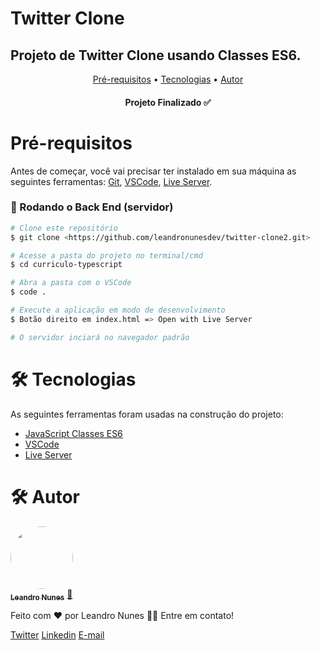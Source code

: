 # Twitter Clone
## Projeto de Twitter Clone usando Classes ES6.

<p align="center">
 <a href="#pre-requisitos">Pré-requisitos</a> •
 <a href="#tecnologias">Tecnologias</a> • 
 <a href="#autor">Autor</a>
</p>

<h4 align="center"> 
	Projeto Finalizado ✅
</h4>

<h1 id="pre-requisitos">Pré-requisitos</h1>

Antes de começar, você vai precisar ter instalado em sua máquina as seguintes ferramentas:
[Git](https://git-scm.com), [VSCode](https://code.visualstudio.com/), [Live Server](https://marketplace.visualstudio.com/items?itemName=ritwickdey.LiveServer).

### 🎲 Rodando o Back End (servidor)

```bash
# Clone este repositório
$ git clone <https://github.com/leandronunesdev/twitter-clone2.git>

# Acesse a pasta do projeto no terminal/cmd
$ cd curriculo-typescript

# Abra a pasta com o VSCode
$ code .

# Execute a aplicação em modo de desenvolvimento
$ Botão direito em index.html => Open with Live Server

# O servidor inciará no navegador padrão
```

<h1 id="tecnologias">🛠 Tecnologias</h1>

As seguintes ferramentas foram usadas na construção do projeto:

- [JavaScript Classes ES6](https://www.javascript.com/)
- [VSCode](https://code.visualstudio.com/)
- [Live Server](https://marketplace.visualstudio.com/items?itemName=ritwickdey.LiveServer)

<h1 id="autor">🛠 Autor</h1>

<a href="https://github.com/leandronunesdev">
 <img style="border-radius: 50%;" src="https://avatars.githubusercontent.com/u/60386045?s=460&u=b81d71f87ddbf5a2da61abf86227ede788de7d32&v=4" width="100px;" alt=""/>
 <br />
 <sub><b>Leandro Nunes</b></sub></a> <a href="https://github.com/leandronunesdev" title="Leandro">🚀</a>


Feito com ❤️ por Leandro Nunes 👋🏽 Entre em contato!

<a href="https://twitter.com/leandro_nunes">Twitter<a>
<a href="https://www.linkedin.com/in/nunesprofissional/">Linkedin<a>
<a href="mailto:https://www.linkedin.com/in/nunesprofissional/">E-mail<a>
